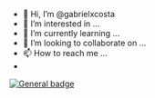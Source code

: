 - 👋 Hi, I’m @gabrielxcosta
- 👀 I’m interested in ...
- 🌱 I’m currently learning ...
- 💞️ I’m looking to collaborate on ...
- 📫 How to reach me ...
- 
 [![General badge](https://img.shields.io/badge/LinkedIn-0077B5?style=for-the-badge&logo=linkedin&logoColor=white)](https://shields.io/)
